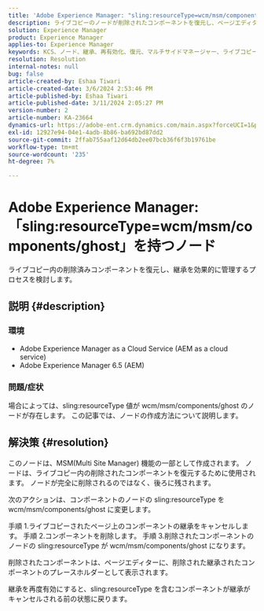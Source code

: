 ```yaml
---
title: 'Adobe Experience Manager: "sling:resourceType=wcm/msm/components/ghost"を持つノード'
description: ライブコピーのノードが削除されたコンポーネントを復元し、ページエディターで継承を管理する方法を理解します。
solution: Experience Manager
product: Experience Manager
applies-to: Experience Manager
keywords: KCS、ノード、継承、再有効化、復元、マルチサイドマネージャー、ライブコピー、コンポーネント、プレースホルダー
resolution: Resolution
internal-notes: null
bug: false
article-created-by: Eshaa Tiwari
article-created-date: 3/6/2024 2:53:46 PM
article-published-by: Eshaa Tiwari
article-published-date: 3/11/2024 2:05:27 PM
version-number: 2
article-number: KA-23664
dynamics-url: https://adobe-ent.crm.dynamics.com/main.aspx?forceUCI=1&pagetype=entityrecord&etn=knowledgearticle&id=5deea651-c9db-ee11-904d-6045bd006b4b
exl-id: 12927e94-04e1-4adb-8b86-ba692bd87dd2
source-git-commit: 2ffab755aaf12d64db2ee07bcb36f6f3b19761be
workflow-type: tm+mt
source-wordcount: '235'
ht-degree: 7%

---
```


# Adobe Experience Manager:「sling:resourceType=wcm/msm/components/ghost」を持つノード


ライブコピー内の削除済みコンポーネントを復元し、継承を効果的に管理するプロセスを検討します。

## 説明 {#description}


### 環境

- Adobe Experience Manager as a Cloud Service (AEM as a cloud service)
- Adobe Experience Manager 6.5 (AEM)


### 問題/症状

場合によっては、sling:resourceType 値が wcm/msm/components/ghost のノードが存在します。 この記事では、ノードの作成方法について説明します。


## 解決策 {#resolution}


このノードは、MSM(Multi Site Manager) 機能の一部として作成されます。 ノードは、ライブコピー内の削除されたコンポーネントを復元するために使用されます。 ノードが完全に削除されるのではなく、後ろに残されます。

次のアクションは、コンポーネントのノードの sling:resourceType を wcm/msm/components/ghost に変更します。

手順 1.ライブコピーされたページ上のコンポーネントの継承をキャンセルします。
手順 2.コンポーネントを削除します。
手順 3.削除されたコンポーネントのノードの sling:resourceType が wcm/msm/components/ghost になります。

削除されたコンポーネントは、ページエディターに、削除された継承されたコンポーネントのプレースホルダーとして表示されます。

継承を再度有効にすると、sling:resourceType を含むコンポーネントが継承がキャンセルされる前の状態に戻ります。
